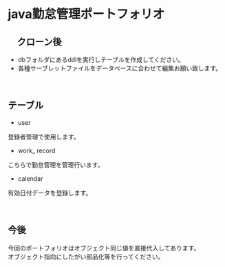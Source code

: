 # java勤怠管理ポートフォリオ

## 　クローン後

- dbフォルダにあるddlを実行しテーブルを作成してください。
- 各種サーブレットファイルをデータベースに合わせて編集お願い致します。

<br>

## テーブル
- user

登録者管理で使用します。

- work_ record

こちらで勤怠管理を管理行います。

- calendar

有効日付データを登録します。

<br>

## 今後
今回のポートフォリオはオブジェクト同じ値を直接代入してあります。<br>
オブジェクト指向にしたがい部品化等を行ってください。
